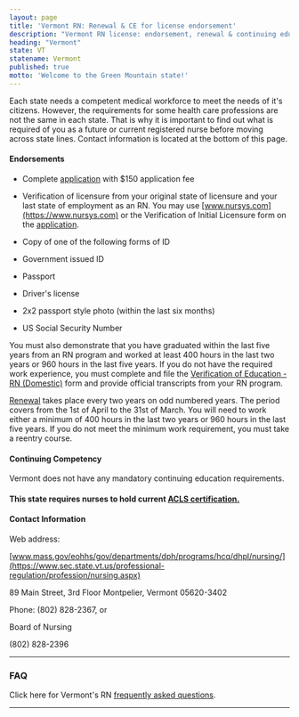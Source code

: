 ```yaml
---
layout: page
title: 'Vermont RN: Renewal & CE for license endorsement'
description: "Vermont RN license: endorsement, renewal & continuing education guide. Stay updated & meet nursing requirements.\r"
heading: "Vermont"
state: VT
statename: Vermont
published: true
motto: 'Welcome to the Green Mountain state!'
---
```


Each state needs a competent medical workforce to meet the needs of it's citizens. However, the requirements for some health care professions are not the same in each state. That is why it is important to find out what is required of you as a future or current registered nurse before moving across state lines. Contact information is located at the bottom of this page.

#### Endorsements

*   Complete [application](https://cms.sec.state.vt.us:8443/share/s/D_J2OWJdQJiz2tEUcy8sqw) with $150 application fee
    
*   Verification of licensure from your original state of licensure and your last state of employment as an RN. You may use [www.nursys.com](https://www.nursys.com) or the Verification of Initial Licensure form on the [application](https://cms.sec.state.vt.us:8443/share/s/SIm29CVnQoSHDJrmT1sWAA).
    
*   Copy of one of the following forms of ID
    
  *   Government issued ID
        
  *   Passport
        
  *   Driver's license
        
*   2x2 passport style photo (within the last six months)
    
*   US Social Security Number
    

You must also demonstrate that you have graduated within the last five years from an RN program and worked at least 400 hours in the last two years or 960 hours in the last five years. If you do not have the required work experience, you must complete and file the [Verification of Education - RN (Domestic)](https://cms.sec.state.vt.us:8443/share/s/sfkBtuyUTkK9wzItWr-Mhg) form and provide official transcripts from your RN program.

[Renewal](https://secure.professionals.vermont.gov/prweb/PRServlet/ybVBleIGIHMlPa8qpM9BaiNEZfDPENuF*/!STANDARD) takes place every two years on odd numbered years. The period covers from the 1st of April to the 31st of March. You will need to work either a minimum of 400 hours in the last two years or 960 hours in the last five years. If you do not meet the minimum work requirement, you must take a reentry course.

#### Continuing Competency

Vermont does not have any mandatory continuing education requirements.

#### This state requires nurses to hold current [ACLS certification.](https://www.acls.net/vermont-acls-pals-bls.htm)

#### Contact Information

Web address:

[www.mass.gov/eohhs/gov/departments/dph/programs/hcq/dhpl/nursing/](https://www.sec.state.vt.us/professional-regulation/profession/nursing.aspx)

89 Main Street, 3rd Floor
Montpelier, Vermont
05620-3402

Phone: (802) 828-2367, or

Board of Nursing

(802) 828-2396

* * *

### FAQ

Click here for Vermont's RN [frequently asked questions](https://www.sec.state.vt.us/professional-regulation/frequently-asked-questions.aspx).

* * *
